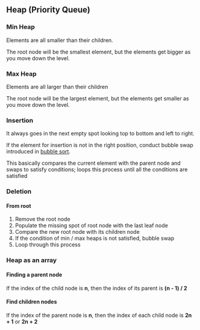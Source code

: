 ## Heap (Priority Queue)
### Min Heap
Elements are all smaller than their children.

The root node will be the smallest element, but the elements get bigger as you move down the level.

### Max Heap
Elements are all larger than their children

The root node will be the largest element, but the elements get smaller as you move down the level.

### Insertion
It always goes in the next empty spot looking top to bottom and left to right.

If the element for insertion is not in the right position, conduct bubble swap introduced in [bubble sort](https://github.com/papapalapa/BoomAlgo/blob/master/Bubble_Sort.ipynb).

This basically compares the current element with the parent node and swaps to satisfy conditions; loops this process until all the conditions are satisfied

### Deletion
#### From root
1. Remove the root node
2. Populate the missing spot of root node with the last leaf node
3. Compare the new root node with its children node
4. If the condition of min / max heaps is not satisfied, bubble swap
5. Loop through this process 

### Heap as an array
#### Finding a parent node
If the index of the child node is **n**, then the index of its parent is **(n - 1) / 2**
#### Find children nodes
If the index of the parent node is **n**, then the index of each child node is **2n + 1** or **2n + 2**

